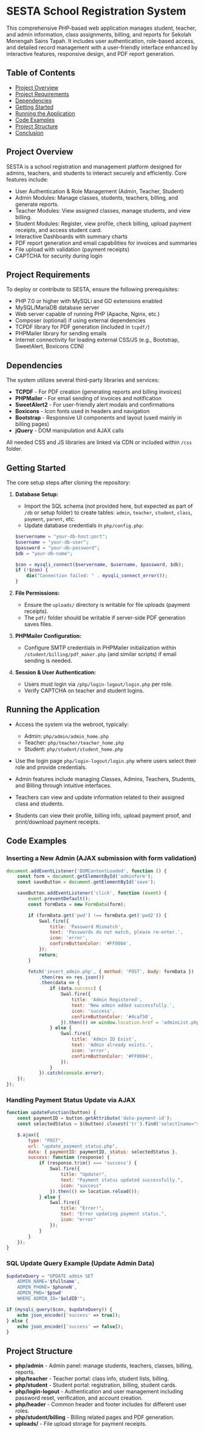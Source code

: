 # SESTA School Registration System

This comprehensive PHP-based web application manages student, teacher, and admin information, class assignments, billing, and reports for Sekolah Menengah Sains Tapah. It includes user authentication, role-based access, and detailed record management with a user-friendly interface enhanced by interactive features, responsive design, and PDF report generation.

## Table of Contents

- [Project Overview](#project-overview)
- [Project Requirements](#project-requirements)
- [Dependencies](#dependencies)
- [Getting Started](#getting-started)
- [Running the Application](#running-the-application)
- [Code Examples](#code-examples)
- [Project Structure](#project-structure)
- [Conclusion](#conclusion)


## Project Overview

SESTA is a school registration and management platform designed for admins, teachers, and students to interact securely and efficiently. Core features include:

- User Authentication & Role Management (Admin, Teacher, Student)
- Admin Modules: Manage classes, students, teachers, billing, and generate reports.
- Teacher Modules: View assigned classes, manage students, and view billing.
- Student Modules: Register, view profile, check billing, upload payment receipts, and access student card.
- Interactive Dashboards with summary charts
- PDF report generation and email capabilities for invoices and summaries
- File upload with validation (payment receipts)
- CAPTCHA for security during login

## Project Requirements

To deploy or contribute to SESTA, ensure the following prerequisites:

- PHP 7.0 or higher with MySQLi and GD extensions enabled
- MySQL/MariaDB database server
- Web server capable of running PHP (Apache, Nginx, etc.)
- Composer (optional) if using external dependencies
- TCPDF library for PDF generation (included in `tcpdf/`)
- PHPMailer library for sending emails
- Internet connectivity for loading external CSS/JS (e.g., Bootstrap, SweetAlert, Boxicons CDN)

## Dependencies

The system utilizes several third-party libraries and services:

- **TCPDF** - For PDF creation (generating reports and billing invoices)
- **PHPMailer** - For email sending of invoices and notification
- **SweetAlert2** - For user-friendly alert modals and confirmations
- **Boxicons** - Icon fonts used in headers and navigation
- **Bootstrap** - Responsive UI components and layout (used mainly in billing pages)
- **jQuery** - DOM manipulation and AJAX calls

All needed CSS and JS libraries are linked via CDN or included within `/css` folder.

## Getting Started

The core setup steps after cloning the repository:

1. **Database Setup:**

   - Import the SQL schema (not provided here, but expected as part of `/db` or setup folder) to create tables: `admin`, `teacher`, `student`, `class`, `payment`, `parent`, etc.
   - Update database credentials in `php/config.php`:

   ```php
   $servername = "your-db-host:port";
   $username = "your-db-user";
   $password = "your-db-password";
   $db = "your-db-name";

   $con = mysqli_connect($servername, $username, $password, $db);
   if (!$con) {
       die("Connection failed: " . mysqli_connect_error());
   }
   ```

2. **File Permissions:**
   - Ensure the `uploads/` directory is writable for file uploads (payment receipts).
   - The `pdf/` folder should be writable if server-side PDF generation saves files.

3. **PHPMailer Configuration:**
   - Configure SMTP credentials in PHPMailer initialization within `/student/billing/pdf_maker.php` (and similar scripts) if email sending is needed.

4. **Session & User Authentication:**
   - Users must login via `/php/login-logout/login.php` per role.
   - Verify CAPTCHA on teacher and student logins.

## Running the Application

- Access the system via the webroot, typically:

  - Admin: `php/admin/admin_home.php`
  - Teacher: `php/teacher/teacher_home.php`
  - Student: `php/student/student_home.php`

- Use the login page `php/login-logout/login.php` where users select their role and provide credentials.

- Admin features include managing Classes, Admins, Teachers, Students, and Billing through intuitive interfaces.

- Teachers can view and update information related to their assigned class and students.

- Students can view their profile, billing info, upload payment proof, and print/download payment receipts.

## Code Examples

### Inserting a New Admin (AJAX submission with form validation)

```javascript
document.addEventListener('DOMContentLoaded', function () {
    const form = document.getElementById('adminform');
    const saveButton = document.getElementById('save');

    saveButton.addEventListener('click', function (event) {
        event.preventDefault();
        const formData = new FormData(form);

        if (formData.get('pwd') !== formData.get('pwd2')) {
            Swal.fire({
                title: 'Password Mismatch',
                text: 'Passwords do not match, please re-enter.',
                icon: 'error',
                confirmButtonColor: '#FF0004',
            });
            return;
        }

        fetch('insert_admin.php', { method: 'POST', body: formData })
            .then(res => res.json())
            .then(data => {
                if (data.success) {
                    Swal.fire({
                        title: 'Admin Registered',
                        text: 'New admin added successfully.',
                        icon: 'success',
                        confirmButtonColor: '#4caf50',
                    }).then(() => window.location.href = 'adminList.php');
                } else {
                    Swal.fire({
                        title: 'Admin ID Exist',
                        text: 'Admin already exists.',
                        icon: 'error',
                        confirmButtonColor: '#FF0004',
                    });
                }
            }).catch(console.error);
    });
});
```

### Handling Payment Status Update via AJAX

```javascript
function updateFunction(button) {
    const paymentID = button.getAttribute('data-payment-id');
    const selectedStatus = $(button).closest('tr').find('select[name="selectStatus"]').val();

    $.ajax({
        type: "POST",
        url: "update_payment_status.php",
        data: { paymentID: paymentID, status: selectedStatus },
        success: function (response) {
            if (response.trim() === 'success') {
                Swal.fire({
                    title: "Update!",
                    text: "Payment status updated successfully.",
                    icon: "success"
                }).then(() => location.reload());
            } else {
                Swal.fire({
                    title: "Error!",
                    text: "Error updating payment status.",
                    icon: "error"
                });
            }
        }
    });
}
```

### SQL Update Query Example (Update Admin Data)

```php
$updateQuery = "UPDATE admin SET  
    ADMIN_NAME='$fullname', 
    ADMIN_PHONE='$phoneN', 
    ADMIN_PWD='$pswd' 
    WHERE ADMIN_ID='$oldID'";

if (mysqli_query($con, $updateQuery)) {
    echo json_encode(['success' => true]);
} else {
    echo json_encode(['success' => false]);
}
```

## Project Structure

- **php/admin** - Admin panel: manage students, teachers, classes, billing, reports.
- **php/teacher** - Teacher portal: class info, student lists, billing.
- **php/student** - Student portal: registration, billing, student cards.
- **php/login-logout** - Authentication and user management including password reset, verification, and account creation.
- **php/header** - Common header and footer includes for different user roles.
- **php/student/billing** - Billing related pages and PDF generation.
- **uploads/** - File upload storage for payment receipts.
